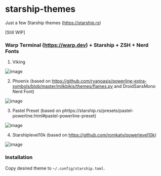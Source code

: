 # starship-themes
Just a few Starship themes (https://starship.rs)

[Still WIP]

### Warp Terminal (https://warp.dev) + Starship + ZSH + Nerd Fonts

1. Viking

![image](https://user-images.githubusercontent.com/21034728/223676850-0361eeae-7830-4902-b303-7e4550a7d3fb.png)

2. Phoenix (based on https://github.com/ryanoasis/powerline-extra-symbols/blob/master/milkbikis/themes/flames.py and DroidSansMono Nerd Font)

![image](https://user-images.githubusercontent.com/21034728/223676807-f37de3b3-d16c-4e7f-9393-e0ac4fc56038.png)

3. Pastel Preset (based on phttps://starship.rs/presets/pastel-powerline.html#pastel-powerline-preset)

![image](https://user-images.githubusercontent.com/21034728/223676743-99779df8-8e92-4505-91a8-cb32acaf5490.png)

4. Starshiplevel10k (based on https://github.com/romkatv/powerlevel10k)

![image](https://user-images.githubusercontent.com/21034728/223681955-e8c49f07-b309-4870-906a-4cf9b9e06df6.png)

### Installation

Copy desired theme to `~/.config/starship.toml`.
